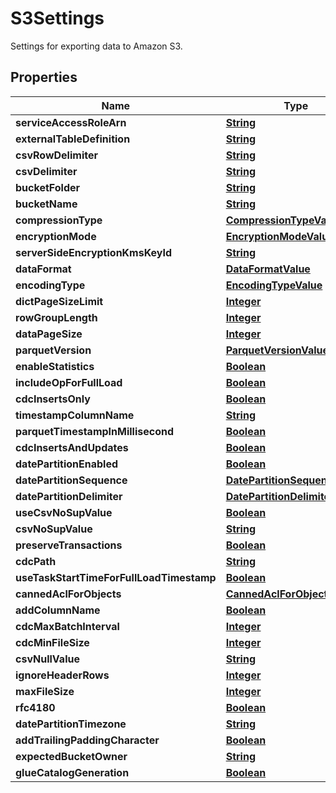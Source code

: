 

# S3Settings

Settings for exporting data to Amazon S3. 

## Properties

| Name | Type | Description | Notes |
|------------ | ------------- | ------------- | -------------|
|**serviceAccessRoleArn** | [**String**](String.md) |  |  [optional] |
|**externalTableDefinition** | [**String**](String.md) |  |  [optional] |
|**csvRowDelimiter** | [**String**](String.md) |  |  [optional] |
|**csvDelimiter** | [**String**](String.md) |  |  [optional] |
|**bucketFolder** | [**String**](String.md) |  |  [optional] |
|**bucketName** | [**String**](String.md) |  |  [optional] |
|**compressionType** | [**CompressionTypeValue**](CompressionTypeValue.md) |  |  [optional] |
|**encryptionMode** | [**EncryptionModeValue**](EncryptionModeValue.md) |  |  [optional] |
|**serverSideEncryptionKmsKeyId** | [**String**](String.md) |  |  [optional] |
|**dataFormat** | [**DataFormatValue**](DataFormatValue.md) |  |  [optional] |
|**encodingType** | [**EncodingTypeValue**](EncodingTypeValue.md) |  |  [optional] |
|**dictPageSizeLimit** | [**Integer**](Integer.md) |  |  [optional] |
|**rowGroupLength** | [**Integer**](Integer.md) |  |  [optional] |
|**dataPageSize** | [**Integer**](Integer.md) |  |  [optional] |
|**parquetVersion** | [**ParquetVersionValue**](ParquetVersionValue.md) |  |  [optional] |
|**enableStatistics** | [**Boolean**](Boolean.md) |  |  [optional] |
|**includeOpForFullLoad** | [**Boolean**](Boolean.md) |  |  [optional] |
|**cdcInsertsOnly** | [**Boolean**](Boolean.md) |  |  [optional] |
|**timestampColumnName** | [**String**](String.md) |  |  [optional] |
|**parquetTimestampInMillisecond** | [**Boolean**](Boolean.md) |  |  [optional] |
|**cdcInsertsAndUpdates** | [**Boolean**](Boolean.md) |  |  [optional] |
|**datePartitionEnabled** | [**Boolean**](Boolean.md) |  |  [optional] |
|**datePartitionSequence** | [**DatePartitionSequenceValue**](DatePartitionSequenceValue.md) |  |  [optional] |
|**datePartitionDelimiter** | [**DatePartitionDelimiterValue**](DatePartitionDelimiterValue.md) |  |  [optional] |
|**useCsvNoSupValue** | [**Boolean**](Boolean.md) |  |  [optional] |
|**csvNoSupValue** | [**String**](String.md) |  |  [optional] |
|**preserveTransactions** | [**Boolean**](Boolean.md) |  |  [optional] |
|**cdcPath** | [**String**](String.md) |  |  [optional] |
|**useTaskStartTimeForFullLoadTimestamp** | [**Boolean**](Boolean.md) |  |  [optional] |
|**cannedAclForObjects** | [**CannedAclForObjectsValue**](CannedAclForObjectsValue.md) |  |  [optional] |
|**addColumnName** | [**Boolean**](Boolean.md) |  |  [optional] |
|**cdcMaxBatchInterval** | [**Integer**](Integer.md) |  |  [optional] |
|**cdcMinFileSize** | [**Integer**](Integer.md) |  |  [optional] |
|**csvNullValue** | [**String**](String.md) |  |  [optional] |
|**ignoreHeaderRows** | [**Integer**](Integer.md) |  |  [optional] |
|**maxFileSize** | [**Integer**](Integer.md) |  |  [optional] |
|**rfc4180** | [**Boolean**](Boolean.md) |  |  [optional] |
|**datePartitionTimezone** | [**String**](String.md) |  |  [optional] |
|**addTrailingPaddingCharacter** | [**Boolean**](Boolean.md) |  |  [optional] |
|**expectedBucketOwner** | [**String**](String.md) |  |  [optional] |
|**glueCatalogGeneration** | [**Boolean**](Boolean.md) |  |  [optional] |



